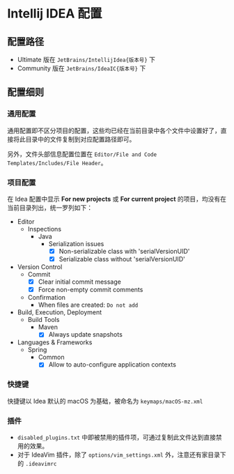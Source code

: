 # Intellij IDEA 配置

## 配置路径

* Ultimate 版在 `JetBrains/IntellijIdea{版本号}` 下
* Community 版在 `JetBrains/IdeaIC{版本号}` 下

## 配置细则

### 通用配置

通用配置即不区分项目的配置，这些均已经在当前目录中各个文件中设置好了，直接将此目录中的文件复制到对应配置路径即可。

另外，文件头部信息配置位置在 `Editor/File and Code Templates/Includes/File Header`。

### 项目配置

在 Idea 配置中显示 **For new projects** 或 **For current project** 的项目，均没有在当前目录列出，统一罗列如下：

* Editor
  * Inspections
    * Java
      * Serialization issues
        * [x] Non-serializable class with 'serialVersionUID'
        * [x] Serializable class without 'serialVersionUID'
* Version Control
  * Commit
    * [x] Clear initial commit message
    * [x] Force non-empty commit comments
  * Confirmation
    * When files are created: `Do not add`
* Build, Execution, Deployment
  * Build Tools
    * Maven
      * [x] Always update snapshots
* Languages & Frameworks
  * Spring
    * Common
      * [x] Allow to auto-configure application contexts

### 快捷键

快捷键以 Idea 默认的 macOS 为基础，被命名为 `keymaps/macOS-mz.xml`

### 插件

+ `disabled_plugins.txt` 中即被禁用的插件项，可通过复制此文件达到直接禁用的效果。
+ 对于 IdeaVim 插件，除了 `options/vim_settings.xml` 外，注意还有家目录下的 `.ideavimrc`
